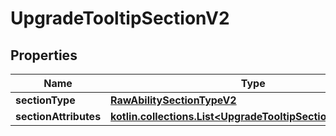 
# UpgradeTooltipSectionV2

## Properties
Name | Type | Description | Notes
------------ | ------------- | ------------- | -------------
**sectionType** | [**RawAbilitySectionTypeV2**](RawAbilitySectionTypeV2.md) |  |  [optional]
**sectionAttributes** | [**kotlin.collections.List&lt;UpgradeTooltipSectionAttributeV2&gt;**](UpgradeTooltipSectionAttributeV2.md) |  |  [optional]



